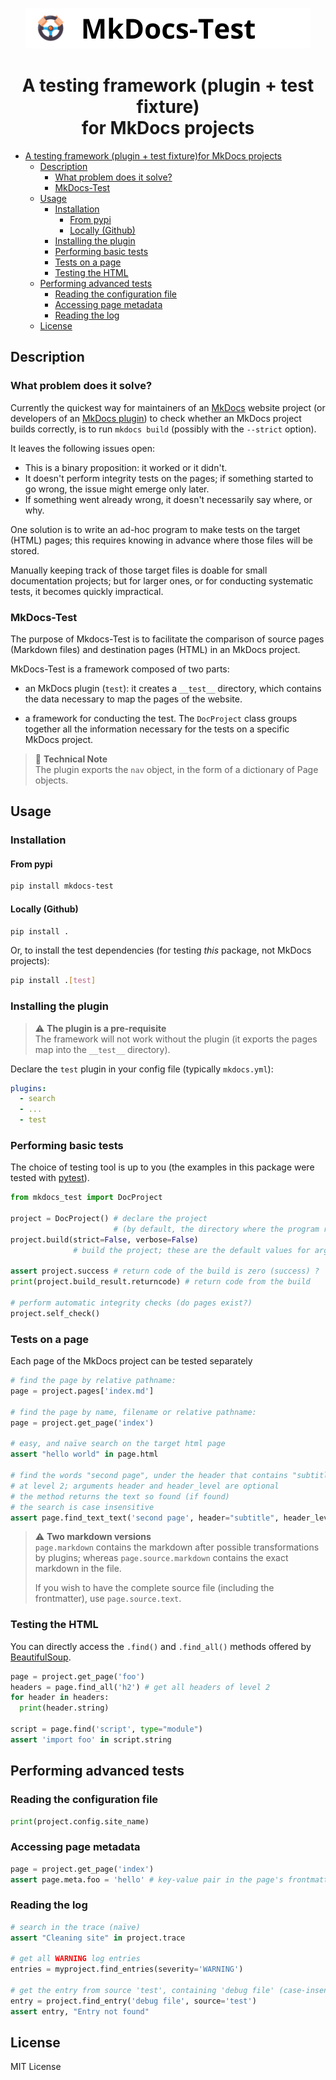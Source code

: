 <div align="center">

![MkDocs-Test](logo.png)

#  A testing framework (plugin + test fixture)<br>for MkDocs projects

</div>

<!-- To update, run the following command:
markdown-toc -i README.md 
-->

<!-- toc -->

- [A testing framework (plugin + test fixture)for MkDocs projects](#a-testing-framework-plugin--test-fixturefor-mkdocs-projects)
  - [Description](#description)
    - [What problem does it solve?](#what-problem-does-it-solve)
    - [MkDocs-Test](#mkdocs-test)
  - [Usage](#usage)
    - [Installation](#installation)
      - [From pypi](#from-pypi)
      - [Locally (Github)](#locally-github)
    - [Installing the plugin](#installing-the-plugin)
    - [Performing basic tests](#performing-basic-tests)
    - [Tests on a page](#tests-on-a-page)
    - [Testing the HTML](#testing-the-html)
  - [Performing advanced tests](#performing-advanced-tests)
    - [Reading the configuration file](#reading-the-configuration-file)
    - [Accessing page metadata](#accessing-page-metadata)
    - [Reading the log](#reading-the-log)
  - [License](#license)

<!-- tocstop -->

## Description

### What problem does it solve?

Currently the quickest way for maintainers of 
an [MkDocs](https://www.mkdocs.org/) website project
(or developers of an [MkDocs plugin](https://www.mkdocs.org/dev-guide/plugins/)) 
to check whether an MkDocs project builds correctly, 
is to run `mkdocs build` (possibly with the `--strict` option).

It leaves the following issues open:
- This is a binary proposition: it worked or it didn't.
- It doesn't perform integrity tests on the pages; if something started to
  go wrong, the issue might emerge only later.
- If something went already wrong, it doesn't necessarily say where, or why.

One solution is to write an ad-hoc program to make tests on
the target (HTML) pages; this requires
knowing in advance where those files will be stored.

Manually keeping track of those target files is doable
for small documentation projects;
but for larger ones, or for conducting systematic tests, it becomes
quickly impractical.



### MkDocs-Test
The purpose of Mkdocs-Test is to facilitate the comparison of source pages
(Markdown files) and destination pages (HTML) in an MkDocs project.

MkDocs-Test is a framework composed of two parts:

- an MkDocs plugin (`test`): it creates a `__test__` directory, 
  which contains the data necessary to map the pages of the website.

- a framework for conducting the test. The `DocProject`
  class groups together all the information necessary for the tests on a
  specific MkDocs project. 


> 📝 **Technical Note** <br> The plugin exports the `nav` object,
> in the form of a dictionary of Page objects.

## Usage

### Installation 

#### From pypi

```sh
pip install mkdocs-test
```

#### Locally (Github)

```sh
pip install .
```

Or, to install the test dependencies (for testing _this_ package,
not MkDocs projects):

```sh
pip install .[test]
```

### Installing the plugin

> ⚠️ **The plugin is a pre-requisite** <br> The framework will not work
> without the plugin (it exports the pages map into the
> `__test__` directory).

Declare the `test` plugin in your config file (typically `mkdocs.yml`):

```yaml
plugins:
  - search
  - ...
  - test
```

### Performing basic tests

The choice of testing tool is up to you (the examples in this package 
were tested with
[pytest](https://docs.pytest.org/en/stable/)).

```python
from mkdocs_test import DocProject

project = DocProject() # declare the project
                       # (by default, the directory where the program resides)
project.build(strict=False, verbose=False)
              # build the project; these are the default values for arguments

assert project.success # return code of the build is zero (success) ?
print(project.build_result.returncode) # return code from the build

# perform automatic integrity checks (do pages exist?)
project.self_check()

```
### Tests on a page

Each page of the MkDocs project can be tested separately

```python
# find the page by relative pathname:
page = project.pages['index.md']

# find the page by name, filename or relative pathname:
page = project.get_page('index')

# easy, and naïve search on the target html page
assert "hello world" in page.html

# find the words "second page", under the header that contains "subtitle"
# at level 2; arguments header and header_level are optional
# the method returns the text so found (if found)
# the search is case insensitive
assert page.find_text_text('second page', header="subtitle", header_level=2)
```

> ⚠️ **Two markdown versions** <br>  `page.markdown`
> contains the markdown after possible transformations
> by plugins; whereas `page.source.markdown` contains the exact
> markdown in the file.
>
> If you wish to have the complete source file (including the frontmatter), 
> use `page.source.text`.


### Testing the HTML
You can directly access the `.find()` and `.find_all()` methods 
offered by [BeautifulSoup](https://www.crummy.com/software/BeautifulSoup/bs4/doc/#find-all).  

```python
page = project.get_page('foo')
headers = page.find_all('h2') # get all headers of level 2
for header in headers:
  print(header.string)

script = page.find('script', type="module")
assert 'import foo' in script.string
```

## Performing advanced tests

### Reading the configuration file

```python
print(project.config.site_name)


```

### Accessing page metadata

```python
page = project.get_page('index')
assert page.meta.foo = 'hello' # key-value pair in the page's frontmatter
```

### Reading the log

```python
# search in the trace (naïve)
assert "Cleaning site" in project.trace

# get all WARNING log entries
entries = myproject.find_entries(severity='WARNING')

# get the entry from source 'test', containing 'debug file' (case-insensitive)
entry = project.find_entry('debug file', source='test')
assert entry, "Entry not found"
```

## License

MIT License